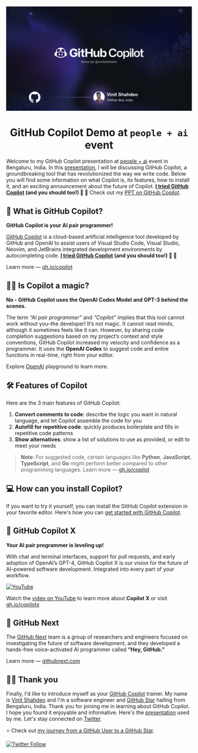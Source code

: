 ![GitHub Copilot Demo by @vinitshahdeo](./media/GitHub-Copilot-Demo-By-Vinit-Shahdeo.png)

<h1 align='center'>GitHub Copilot Demo at <code>people + ai</code> event</h1>

Welcome to my GitHub Copilot presentation at [people + ai](https://peopleplus.ai/) event in Bengaluru, India. In this [presentation](https://github.com/vinitshahdeo/copilot/blob/main/presentation/GitHub%20Copilot%20-%20Presentation%20by%20vinitshahdeo.pdf), I will be discussing GitHub Copilot, a groundbreaking tool that has revolutionized the way we write code. Below you will find some information on what Copilot is, its features, how to install it, and an exciting announcement about the future of Copilot. **[I tried GitHub Copilot](https://vinitshahdeo.dev/github-copilot) (and you should too!) 🤖 🚀** Check out my [PPT on GitHub Copilot](https://github.com/vinitshahdeo/copilot/blob/main/presentation/GitHub%20Copilot%20-%20Presentation%20by%20vinitshahdeo.pdf).

## 🤖 What is GitHub Copilot?

**GitHub Copilot is your AI pair programmer!**

[GitHub Copilot](https://gh.io/copilot) is a cloud-based artificial intelligence tool developed by GitHub and OpenAI to assist users of Visual Studio Code, Visual Studio, Neovim, and JetBrains integrated development environments by autocompleting code. **[I tried GitHub Copilot](https://vinitshahdeo.dev/github-copilot) (and you should too!) 🤖 🚀**

Learn more — [gh.io/copilot](https://gh.io/copilot)

## 🧙‍♂️ Is Copilot a magic?

**No - GitHub Copilot uses the OpenAI Codex Model and GPT-3 behind the scenes.**

The term *“AI pair programmer”* and *“Copilot”* implies that this tool cannot work without you–the developer! It’s not magic. It cannot read minds, although it sometimes feels like it can. However, by sharing code completion suggestions based on my project’s context and style conventions, GitHub Copilot increased my velocity and confidence as a programmer. It uses the **OpenAI Codex** to suggest code and entire functions in real-time, right from your editor.

Explore [OpenAI](https://openai.com/) playground to learn more.

## 🛠️ Features of Copilot

Here are the 3 main features of GitHub Copilot:

1. **Convert comments to code**: describe the logic you want in natural language, and let Copilot assemble the code for you
2. **Autofill for repetitive code**: quickly produces boilerplate and fills in repetitive code patterns
3. **Show alternatives**: show a list of solutions to use as provided, or edit to meet your needs

> **Note**: For suggested code, certain languages like **Python**, **JavaScript**, **TypeScript**, and **Go** might perform better compared to other programming languages. Learn more — [gh.io/copilot](https://gh.io/copilot)

## 💻 How can you install Copilot?

If you want to try it yourself, you can install the GitHub Copilot extension in your favorite editor. Here's how you can [get started with GitHub Copilot](https://docs.github.com/en/copilot/getting-started-with-github-copilot).

## 🚀 GitHub Copilot X

**Your AI pair programmer is leveling up!** 

With chat and terminal interfaces, support for pull requests, and early adoption of OpenAI’s GPT-4, GitHub Copilot X is our vision for the future of AI-powered software development. Integrated into every part of your workflow.

[![YouTube](https://img.shields.io/badge/YouTube-GitHub%20Copilot%20X-critical?logo=youtube)](https://youtu.be/4RfD5JiXt3A)

Watch the [video on YouTube](https://youtu.be/4RfD5JiXt3A) to learn more about **Copilot X** or visit [gh.io/copilotx](https://gh.io/copilotx)

## 🔮 GitHub Next

The [GitHub Next](https://githubnext.com/) team is a group of researchers and engineers focused on investigating the future of software development, and they developed a hands-free voice-activated AI programmer called **“Hey, GitHub.”**

Learn more — [githubnext.com](https://githubnext.com/)

## 🙏🏻 Thank you

Finally, I'd like to introduce myself as your [GitHub Copilot](https://gh.io/copilot) trainer. My name is [Vinit Shahdeo](https://www.linkedin.com/in/vinitshahdeo/) and I'm a software engineer and [GitHub Star](https://stars.github.com/profiles/vinitshahdeo/) hailing from Bengaluru, India. Thank you for joining me in learning about GitHub Copilot. I hope you found it enjoyable and informative. Here's the [presentation](https://github.com/vinitshahdeo/copilot/blob/main/presentation/GitHub%20Copilot%20-%20Presentation%20by%20vinitshahdeo.pdf) used by me. Let's stay connected on [Twitter](https://twitter.com/Vinit_Shahdeo).

:star: Check out [my journey from a GitHub User to a GitHub Star](https://vinitshahdeo.dev/milepost-from-a-github-user-to-a-github-star).

[![Twitter Follow](https://img.shields.io/twitter/follow/Vinit_Shahdeo?style=social)](https://twitter.com/Vinit_Shahdeo)
